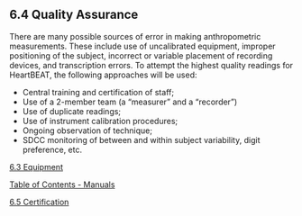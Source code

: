 ## 6.4 Quality Assurance

There are many possible sources of error in making anthropometric measurements. These include use of uncalibrated equipment, improper positioning of the subject, incorrect or variable placement of recording devices, and transcription errors. To attempt the highest quality readings for HeartBEAT, the following approaches will be used:

* Central training and certification of staff;
* Use of a 2-member team (a “measurer” and a “recorder”)
* Use of duplicate readings;
* Use of  instrument calibration procedures;
* Ongoing observation of technique;
* SDCC monitoring of between and within subject variability, digit preference, etc.


<div class="center">
<div class="btn-group">
  <a href=":pages_path:/manuals/anthropometry/6-03-equipment.md" class="btn btn-default">
    <span class="glyphicon glyphicon-chevron-left"></span>
    6.3 Equipment
  </a>

  <a href=":pages_path:/manuals/manual-toc.md"
 class="btn btn-default">
    <span class="glyphicon glyphicon-chevron-up"></span>
    Table of Contents - Manuals
  </a>

  <a href=":pages_path:/manuals/anthropometry/6-05-certification.md" class="btn btn-success">
    6.5 Certification
    <span class="glyphicon glyphicon-chevron-right"></span>
  </a>
</div>
</div>
